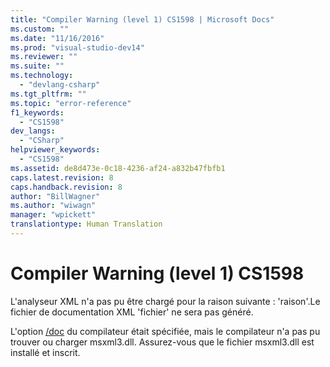 ```yaml
---
title: "Compiler Warning (level 1) CS1598 | Microsoft Docs"
ms.custom: ""
ms.date: "11/16/2016"
ms.prod: "visual-studio-dev14"
ms.reviewer: ""
ms.suite: ""
ms.technology: 
  - "devlang-csharp"
ms.tgt_pltfrm: ""
ms.topic: "error-reference"
f1_keywords: 
  - "CS1598"
dev_langs: 
  - "CSharp"
helpviewer_keywords: 
  - "CS1598"
ms.assetid: de8d473e-0c18-4236-af24-a832b47fbfb1
caps.latest.revision: 8
caps.handback.revision: 8
author: "BillWagner"
ms.author: "wiwagn"
manager: "wpickett"
translationtype: Human Translation
---
```

# Compiler Warning (level 1) CS1598
L'analyseur XML n'a pas pu être chargé pour la raison suivante : 'raison'.Le fichier de documentation XML 'fichier' ne sera pas généré.  
  
 L'option [\/doc](../../../csharp/language-reference/compiler-options/doc-compiler-option.md) du compilateur était spécifiée, mais le compilateur n'a pas pu trouver ou charger msxml3.dll.  Assurez\-vous que le fichier msxml3.dll est installé et inscrit.